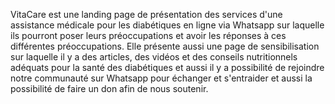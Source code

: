 VitaCare est une landing page de présentation des services d'une assistance médicale pour les diabétiques en ligne via Whatsapp sur laquelle ils pourront poser leurs préoccupations et avoir les réponses à ces différentes préoccupations. Elle présente aussi une page de sensibilisation sur laquelle il y a des articles, des vidéos et des conseils nutritionnels adéquats pour la santé des diabétiques et aussi il y a possibilité de rejoindre notre communauté sur Whatsapp pour échanger et s'entraider et aussi la possibilité de faire un don afin de nous soutenir.  
